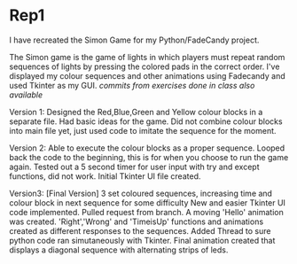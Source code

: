 # Rep1
 I have recreated the Simon Game for my Python/FadeCandy project.
 
 The Simon game is the game of lights in which players must repeat random sequences of lights by pressing the colored pads in the correct order.
 I've displayed my colour sequences and other animations using Fadecandy and used Tkinter as my GUI.
 *commits from exercises done in class also available*
 
 Version 1:
 Designed the Red,Blue,Green and Yellow colour blocks in a separate file. 
 Had basic ideas for the game. 
 Did not combine colour blocks into main file yet, just used code to imitate the sequence for the moment.
 
 Version 2:
 Able to execute the colour blocks as a proper sequence.
 Looped back the code to the beginning, this is for when you choose to run the game again.
 Tested out a 5 second timer for user input with try and except functions, did not work.
 Initial Tkinter UI file created.
 
 Version3: [Final Version]
 3 set coloured sequences, increasing time and colour block in next sequence for some difficulty
 New and easier Tkinter UI code implemented. Pulled request from branch.
 A moving 'Hello' animation was created.
 'Right','Wrong' and 'TimeisUp' functions and animations created as different responses to the sequences.
 Added Thread to sure python code ran simutaneously with Tkinter.
 Final animation created that displays a diagonal sequence with alternating strips of leds.
 
